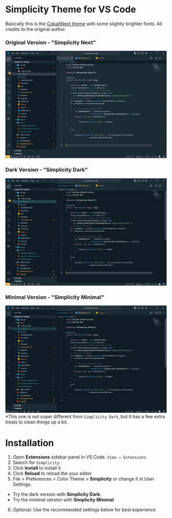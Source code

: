# Simplicity Theme for VS Code
Basically this is the [CobaltNext theme](https://github.com/davidleininger/cobaltnext-vscode) with some slightly brighter fonts. All credits to the original author.

### Original Version - "Simplicity Next"
![Screenshot Original](https://github.com/strong-dk/simplicity-vscode/blob/master/images/simplicity.png?raw=true)

### Dark Version - "Simplicity Dark"
![Screenshot Dark](https://github.com/strong-dk/simplicity-vscode/blob/master/images/simplicity-dark.png?raw=true)

### Minimal Version - "Simplicity Minimal"
![Screenshot Minimal](https://github.com/strong-dk/simplicity-vscode/blob/master/images/simplicity-minimal.png?raw=true)
*This one is not super different from `Simplicity Dark`, but it has a few extra treats to clean things up a bit.

# Installation

1. Open **Extensions** sidebar panel in VS Code. `View → Extensions`
2. Search for `Simplicity`.
3. Click **Install** to install it.
4. Click **Reload** to reload the your editor
5. File > Preferences > Color Theme > **Simplicity** or change it in User Settings.
  - Try the dark version with **Simplicity Dark**.
  - Try the minimal version with **Simplicity Minimal**. 
6. Optional: Use the recommended settings below for best experience
